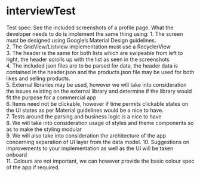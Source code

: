 # interviewTest

Test spec:  See the included screenshots of a profile page. What the developer needs to do is   implement the same thing using: 1. The screen must be designed using Google’s Material Design guidelines.  
2. The GridView/Listview implementation must use a RecyclerView   
3. The header is the same for both lists which are swipeable from left to right, the   header scrolls up with the list as seen in the screenshots  
4. The included json files are to be parsed for data, the header data is contained in   the header.json and  the products.json file may be used for both likes and selling   products.   
5. External libraries may be used, however we will take into consideration the   issues existing on the external library and determine if the library would fit the   purpose for a commercial app  
6. Items need not be clickable, however if time permits  clickable states on the UI   states as per Material guidelines would be a nice to have.  
7. Tests around the parsing and business logic is a nice to have  
8. We will take into consideration usage of styles and theme components so as to   make the styling modular  
9. We will also take into consideration the architecture of the app concerning   separation of UI layer from the data model.  10. Suggestions on improvements to your implementation as well as the UI will be   taken onboard  
11. Colours are not important, we can however provide the basic colour spec of the   app if required.

